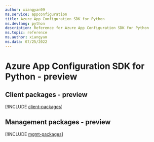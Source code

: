 ```yaml
---
author: xiangyan99
ms.service: appconfiguration
title: Azure App Configuration SDK for Python
ms.devlang: python
description: Reference for Azure App Configuration SDK for Python
ms.topic: reference
ms.author: xiangyan
ms.data: 07/25/2022
---
```

# Azure App Configuration SDK for Python - preview

## Client packages - preview
[!INCLUDE [client-packages](app-configuration-client-index.md)]
## Management packages - preview
[!INCLUDE [mgmt-packages](app-configuration-mgmt-index.md)]